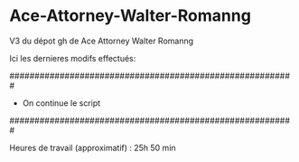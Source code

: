 # Ace-Attorney-Walter-Romanng

V3 du dépot gh de Ace Attorney Walter Romanng

Ici les dernieres modifs effectués:

#########################################################

- On continue le script

#########################################################

Heures de travail (approximatif) : 25h 50 min
